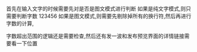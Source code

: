 

首先在输入文字的时候需要先对是否是图文模式进行判断
如果是纯文字模式,则只需要判断字数
123456
如果是图文模式,则需要先剔除掉所有的换行符,然后再进行字数的计算,










字数超出范围的逻辑还是需要检查,然后还有发一波和发布预览界面的详情链接需要看一下位置



